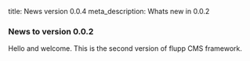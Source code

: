 title: News version 0.0.4
meta_description: Whats new in 0.0.2

### News to version 0.0.2

Hello and welcome. This is the second version of flupp CMS framework.